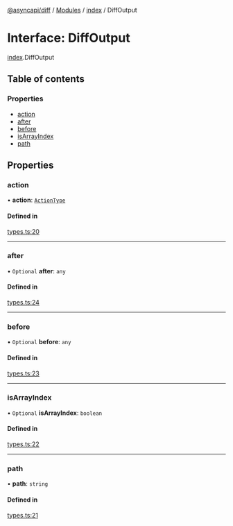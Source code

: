 [@asyncapi/diff](../README.md) / [Modules](../modules.md) / [index](../modules/index.md) / DiffOutput

# Interface: DiffOutput

[index](../modules/index.md).DiffOutput

## Table of contents

### Properties

- [action](index.DiffOutput.md#action)
- [after](index.DiffOutput.md#after)
- [before](index.DiffOutput.md#before)
- [isArrayIndex](index.DiffOutput.md#isarrayindex)
- [path](index.DiffOutput.md#path)

## Properties

### action

• **action**: [`ActionType`](../modules/index.md#actiontype)

#### Defined in

[types.ts:20](https://github.com/ron-debajyoti/diff/blob/ae7b7f4/src/types.ts#L20)

___

### after

• `Optional` **after**: `any`

#### Defined in

[types.ts:24](https://github.com/ron-debajyoti/diff/blob/ae7b7f4/src/types.ts#L24)

___

### before

• `Optional` **before**: `any`

#### Defined in

[types.ts:23](https://github.com/ron-debajyoti/diff/blob/ae7b7f4/src/types.ts#L23)

___

### isArrayIndex

• `Optional` **isArrayIndex**: `boolean`

#### Defined in

[types.ts:22](https://github.com/ron-debajyoti/diff/blob/ae7b7f4/src/types.ts#L22)

___

### path

• **path**: `string`

#### Defined in

[types.ts:21](https://github.com/ron-debajyoti/diff/blob/ae7b7f4/src/types.ts#L21)
